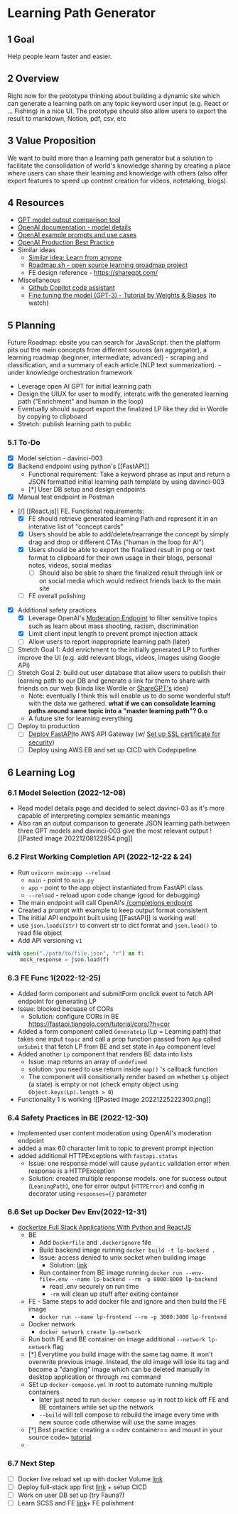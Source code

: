 # Learning Path Generator

## 1 Goal
Help people learn faster and easier.

## 2 Overview
Right now for the prototype thinking about building a dynamic site which can generate a learning path on any topic keyword user input (e.g. React or ... Fishing) in a nice UI. The prototype should also allow users to export the result to markdown, Notion, pdf, csv, etc

## 3 Value Proposition
We want to build more than a learning path generator but a solution to facilitate the consolidation of world's knowledge sharing by creating a place where users can share their learning and knowledge with others (also offer export features to speed up content creation for videos, notetaking, blogs).

## 4 Resources
- [GPT model output comparison tool](https://gpttools.com/comparisontool)
- [OpenAI documentation - model details](https://beta.openai.com/docs/models)
- [OpenAI example prompts and use cases](https://beta.openai.com/examples)
- [OpenAI Production Best Practice](https://beta.openai.com/docs/guides/production-best-practices)
- Similar ideas
    - [Similar idea: Learn from anyone](https://twitter.com/mckaywrigley/status/1284110063498522624)
    - [Roadmap.sh - open source learning groadmap project](https://roadmap.sh/frontend)
    - FE design reference - https://sharegpt.com/
- Miscellaneous
    - [Github Copilot code assistant](https://docs.github.com/en/copilot/quickstart)
    - [Fine tuning the model (GPT-3) - Tutorial by Weights & Biases](https://www.youtube.com/watch?v=5MNqn_7ty8A&ab_channel=Weights%26Biases) (to watch)

## 5 Planning
Future Roadmap: ebsite you can search for JavaScript. then the platform pits out the main concepts from different sources (an aggregator), a learning roadmap (beginner, intermediate, advanced) - scraping and classification, and a summary of each article (NLP text summarization). - under knowledge orchestration framework
- Leverage open AI GPT for initial learning path
- Design the UIUX for user to modify, interatc with the generated learning path ("Enrichment" and human in the loop)
- Eventually should support export the finalized LP like they did  in Wordle by copying to clipboard
- Stretch: publish learning path to public

### 5.1 To-Do
- [x] Model selction - davinci-003
- [x] Backend endpoint using python's [[FastAPI]]
    - Functional requirement: Take a keyword phrase as input and return a JSON formatted initial learning path template by using davinci-003
    - [*] User DB setup and design endpoints
- [x] Manual test endpoint in Postman
- [/] [[React.js]] FE. Functional requirements:
    - [x] FE should retrieve generated learning Path and represent it in an interative list of "concept cards"
    - [x] Users should be able to add/delete/rearrange the concept by simply drag and drop or different CTAs ("human in the loop for AI")
    - [x] Users should be able to export the finalized result in png or text format to clipboard for their own usage in their blogs, personal notes, videos, social medias
        - [ ] Should also be able to share the finalized result through link or on social media which would redirect friends back to the main site
    - [ ] FE overall polishing
- [x] Additional safety practices
    - [x] Leverage OpenAI's [Moderation Endpoint](https://beta.openai.com/docs/guides/moderation/overview) to filter sensitive topics such as learn about mass shooting, racism, discrimination
    - [x] Limit client input length to prevent prompt injection attack
    - [ ] Allow users to report inappropriate learning path (later)
- [ ] Stretch Goal 1: Add enrichment to the initially generated LP to further improve the UI (e.g. add relevant blogs, videos, images using Google APi)
- [ ] Stretch Goal 2: build out user database that allow users to publish their learning path to our DB and generate a link for them to share with friends on our web (kinda like Wordle or [ShareGPT's](https://sharegpt.com/explore) idea)
    - Note: eventually I think this will enable us to do some wonderful stuff with the data we gathered. **what if we can consolidate learning paths around same topic into a "master learning path"? 0.o**
    - A future site for learning everything
- [ ] Deploy to production
    - [ ] [Deploy FastAPI](https://fastapi.tiangolo.com/deployment/)to AWS API Gateway (w/ [Set up SSL certificate for security](https://fastapi.tiangolo.com/deployment/https/))
    - [ ] Deploy using AWS EB and set up CICD with Codepipeline

## 6 Learning Log
### 6.1 Model Selection (2022-12-08)
- Read model details page and decided to select davinci-03 as it's more capable of interpreting complex semantic meanings
- Also ran an output comparison to generate JSON learning path between three GPT models and davinci-003 give the most relevant output
![[Pasted image 20221208122854.png]]

### 6.2 First Working Completion API (2022-12-22 & 24)
- Run `uvicorn main:app --reload`
    - `main` - point to `main.py`
    - `app` - point to the app object instantiated from FastAPI class
    - `--reload` - reload upon code change (good for debugging)
- The main endpoint will call OpenAI's [/completions endpoint](https://beta.openai.com/docs/api-reference/completions)
- Created a prompt with example to keep output format consistent
- The initial API endpoint built using [[FastAPI]] is working well
- use `json.loads(str)` to convert str to dict format and `json.load()` to read file object
- Add API versioning `v1`

```python
with open("./path/to/file.json", "r") as f:
    mock_response = json.load(f)
```

### 6.3 FE Func 1(2022-12-25)
- Added form component and submitForm onclick event to fetch API endpoint for generating LP
- Issue: blocked becuase of CORs
    - Solution: configure CORs in BE https://fastapi.tiangolo.com/tutorial/cors/?h=cor
- Added a form component called `GenerateLp` (Lp = Learning path) that takes one input `topic` and call a prop function passed from `App` called `onSubmit` that fetch LP from BE and set state in `App` component level
- Added another `Lp` component that renders BE data into lists
    - Issue: map returns an array of `undefined`
    - solution: you need to use return inside `map()` 's callback function
    - The component will consitionally render based on whether `Lp` object (a state) is empty or not (check empty object using `Object.keys(Lp).length > 0`)
- Functionality 1 is working
![[Pasted image 20221225222300.png]]

### 6.4 Safety Practices in BE (2022-12-30)
- Implemented user content moderation using OpenAI's moderation endpoint
- added a max 60 character limit to topic to prevent prompt injection
- added additional HTTPExceptions with `fastapi.status` 
    - Issue: one response model will cause `pydantic` validation error when response is a HTTPException
    - Solution: created multiple response models. one for success output (`LeaningPath`), one for error output (`HTTPError`) and config in decorator using `responses={}` parameter

### 6.6 Set up Docker Dev Env(2022-12-31)
- [dockerize Full Stack Applications With Python and ReactJS](https://www.youtube.com/watch?v=Jx39roFmTNg&ab_channel=Docker)
    - BE
        - Add `Dockerfile` and `.dockerignore` file
        - Build backend image running `docker build -t lp-backend .`
        - Issue: access denied to unix socket when building image
            - Solution: [link](https://docs.docker.com/engine/install/linux-postinstall/#manage-docker-as-a-non-root-user)
        - Run container from BE image running `docker run --env-file=.env --name lp-backend --rm -p 8000:8000 lp-backend`
            - read .env securely on run time
            - `-rm` will clean up stuff after exiting container
    - FE - Same steps to add docker file and ignore and then build the FE image
        - `docker run --name lp-frontend --rm -p 3000:3000 lp-frontend`
    - Docker network
        - `docker network create lp-network`
    - Run both FE and BE container on image additional  `--network lp-network` flag
    - [*]  Everytime you build image with the same tag name. It won't overwrite previous image. Instead, the old image will lose its tag and become a "dangling" image which can be deleted manually in desktop application or through `rmi` command
    - SEt up `docker-compose.yml` in root to automate running multiple containers
        - later just need to run `docker compose up` in root to kick off FE and BE containers while set up the network
        - `--build` will tell compose to rebuild the image every time with new source code otherwise will use the same images
    - [*] Best practice: creating a ==dev container== and mount in your source code~ [tutorial](https://youtu.be/QeQ2MH5f_BE?t=607)
    - 

### 6.7 Next Step
- [ ] Docker live reload set up with docker Volume [link](https://www.freecodecamp.org/news/how-to-enable-live-reload-on-docker-based-applications/)
- [ ] Deploy full-stack app first [link](https://www.youtube.com/watch?v=ir5qqByo04g&ab_channel=MajorLeagueHacking) + setup CICD
- [ ] Work on user DB set up (try Fauna?)
- [ ] Learn SCSS and FE [link](https://github.com/jenita-john/jenita-john.github.io)+ FE polishment
